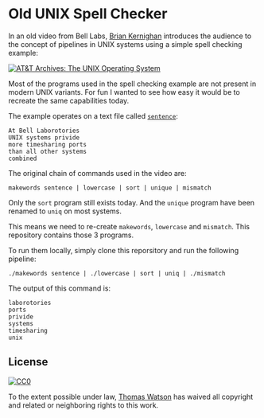 # Old UNIX Spell Checker

In an old video from Bell Labs, [Brian
Kernighan](https://en.wikipedia.org/wiki/Brian_Kernighan) introduces the
audience to the concept of pipelines in UNIX systems using a simple
spell checking example:

[![AT&T Archives: The UNIX Operating
System](https://img.youtube.com/vi/tc4ROCJYbm0/0.jpg)](https://youtu.be/tc4ROCJYbm0?t=384)

Most of the programs used in the spell checking example are not present
in modern UNIX variants. For fun I wanted to see how easy it would be to
recreate the same capabilities today.

The example operates on a text file called
[`sentence`](https://github.com/watson/old-unix-spell-checker/blob/master/sentence):

```
At Bell Laborotories
UNIX systems privide
more timesharing ports
than all other systems
combined
```

The original chain of commands used in the video are:

```
makewords sentence | lowercase | sort | unique | mismatch
```

Only the `sort` program still exists today. And the `unique` program
have been renamed to `uniq` on most systems.

This means we need to re-create `makewords`, `lowercase` and `mismatch`.
This repository contains those 3 programs.

To run them locally, simply clone this reporsitory and run the following
pipeline:

```
./makewords sentence | ./lowercase | sort | uniq | ./mismatch
```

The output of this command is:

```
laborotories
ports
privide
systems
timesharing
unix
```

## License

[![CC0](https://licensebuttons.net/p/zero/1.0/88x31.png)](https://creativecommons.org/publicdomain/zero/1.0/)

To the extent possible under law, [Thomas
Watson](https://github.com/watson) has waived all copyright and related
or neighboring rights to this work.
